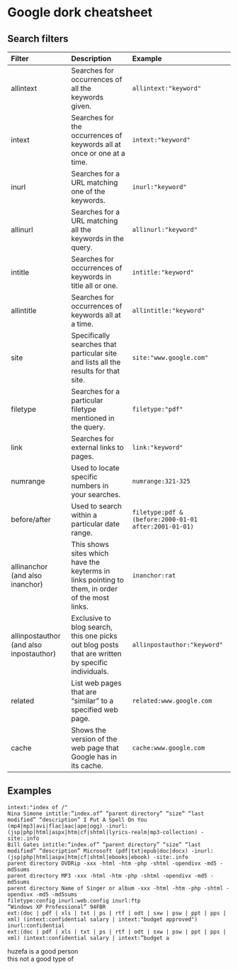 # Google dork cheatsheet


## Search filters

|Filter|Description|Example|
|:--|:--|:--|
|allintext|Searches for occurrences of all the keywords given.|`allintext:"keyword"`|
|intext|Searches for the occurrences of keywords all at once or one at a time.|`intext:"keyword"`|
|inurl|Searches for a URL matching one of the keywords.|`inurl:"keyword"`|
|allinurl|Searches for a URL matching all the keywords in the query.|`allinurl:"keyword"`|
|intitle|Searches for occurrences of keywords in title all or one.|`intitle:"keyword"`|
|allintitle|Searches for occurrences of keywords all at a time.|`allintitle:"keyword"`|
|site|Specifically searches that particular site and lists all the results for that site.|`site:"www.google.com"`|
|filetype|Searches for a particular filetype mentioned in the query.|`filetype:"pdf"`|
|link|Searches for external links to pages.|`link:"keyword"`|
|numrange|Used to locate specific numbers in your searches.|`numrange:321-325`|
|before/after|Used to search within a particular date range.|`filetype:pdf & (before:2000-01-01 after:2001-01-01)`|
|allinanchor (and also inanchor)|This shows sites which have the keyterms in links pointing to them, in order of the most links.|`inanchor:rat`|
|allinpostauthor (and also inpostauthor)|Exclusive to blog search, this one picks out blog posts that are written by specific individuals.|`allinpostauthor:"keyword"`|
|related|List web pages that are “similar” to a specified web page.|`related:www.google.com`|
|cache|Shows the version of the web page that Google has in its cache.|`cache:www.google.com`|

## Examples

```
intext:"index of /"
Nina Simone intitle:”index.of” “parent directory” “size” “last modified” “description” I Put A Spell On You (mp4|mp3|avi|flac|aac|ape|ogg) -inurl:(jsp|php|html|aspx|htm|cf|shtml|lyrics-realm|mp3-collection) -site:.info
Bill Gates intitle:”index.of” “parent directory” “size” “last modified” “description” Microsoft (pdf|txt|epub|doc|docx) -inurl:(jsp|php|html|aspx|htm|cf|shtml|ebooks|ebook) -site:.info
parent directory DVDRip -xxx -html -htm -php -shtml -opendivx -md5 -md5sums
parent directory MP3 -xxx -html -htm -php -shtml -opendivx -md5 -md5sums
parent directory Name of Singer or album -xxx -html -htm -php -shtml -opendivx -md5 -md5sums
filetype:config inurl:web.config inurl:ftp
“Windows XP Professional” 94FBR
ext:(doc | pdf | xls | txt | ps | rtf | odt | sxw | psw | ppt | pps | xml) (intext:confidential salary | intext:"budget approved") inurl:confidential
ext:(doc | pdf | xls | txt | ps | rtf | odt | sxw | psw | ppt | pps | xml) (intext:confidential salary | intext:”budget a
```


huzefa is a good person  
this not a good type of 


